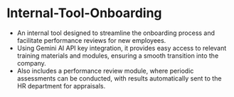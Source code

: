 # Internal-Tool-Onboarding

- An internal tool designed to streamline the onboarding process and facilitate performance reviews for new employees. 
- Using Gemini AI API key integration, it provides easy access to relevant training materials and modules, ensuring a smooth transition into the company. 
- Also includes a performance review module, where periodic assessments can be conducted, with results automatically sent to the HR department for appraisals.
